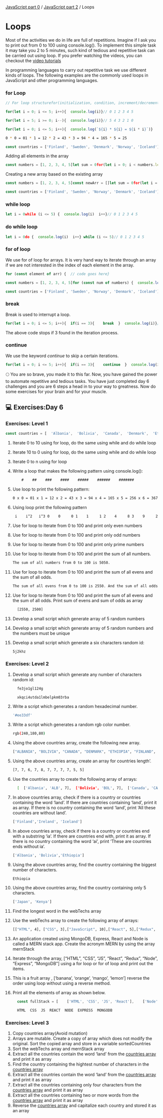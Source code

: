 [JavaScript part 0](JavaScript/JavaScript-part-0.md) / [JavaScript part 2](JavaScript/JavaScript-part-2.md) / Loops
# Loops

Most of the activities we do in life are full of repetitions. Imagine if I ask you to print out from 0 to 100 using console.log(). To implement this simple task it may take you 2 to 5 minutes, such kind of tedious and repetitive task can be carried out using loop. If you prefer watching the videos, you can checkout the [video tutorials](https://www.youtube.com/channel/UCM4xOopkYiPwJqyKsSqL9mw)

In programming languages to carry out repetitive task we use different kinds of loops. The following examples are the commonly used loops in JavaScript and other programming languages.

### for Loop

```jsx
// For loop structurefor(initialization, condition, increment/decrement){  // code goes here}
```

```jsx
for(let i = 0; i <= 5; i++){  console.log(i)}// 0 1 2 3 4 5
```

```jsx
for(let i = 5; i >= 0; i--){  console.log(i)}// 5 4 3 2 1 0
```

```jsx
for(let i = 0; i <= 5; i++){  console.log(`${i} * ${i} = ${i * i}`)}
```

```bash
0 * 0 = 01 * 1 = 12 * 2 = 43 * 3 = 94 * 4 = 165 * 5 = 25
```

```jsx
const countries = ['Finland', 'Sweden', 'Denmark', 'Norway', 'Iceland']const newArr = []for(let i = 0; i < countries.length; i++){  newArr.push(countries[i].toUpperCase())}// ["FINLAND", "SWEDEN", "DENMARK", "NORWAY", "ICELAND"]
```

Adding all elements in the array

```jsx
const numbers = [1, 2, 3, 4, 5]let sum = 0for(let i = 0; i < numbers.length; i++){  sum  = sum + numbers[i]  // can be shorten, sum += numbers[i]}console.log(sum)  // 15
```

Creating a new array based on the existing array

```jsx
const numbers = [1, 2, 3, 4, 5]const newArr = []let sum = 0for(let i = 0; i < numbers.length; i++){  newArr.push( numbers[i] ** 2)}console.log(newArr)  // [1, 4, 9, 16, 25]
```

```jsx
const countries = ['Finland', 'Sweden', 'Norway', 'Denmark', 'Iceland']const newArr = []for(let i = 0; i < countries.length; i++){  newArr.push(countries[i].toUpperCase())}console.log(newArr)  // ["FINLAND", "SWEDEN", "NORWAY", "DENMARK", "ICELAND"]
```

### while loop

```jsx
let i = 0while (i <= 5) {  console.log(i)  i++}// 0 1 2 3 4 5
```

### do while loop

```jsx
let i = 0do {  console.log(i)  i++} while (i <= 5)// 0 1 2 3 4 5
```

### for of loop

We use for of loop for arrays. It is very hand way to iterate through an array if we are not interested in the index of each element in the array.

```jsx
for (const element of arr) {  // code goes here}
```

```jsx
const numbers = [1, 2, 3, 4, 5]for (const num of numbers) {  console.log(num)}// 1 2 3 4 5for (const num of numbers) {  console.log(num * num)}// 1 4 9 16 25// adding all the numbers in the arraylet sum = 0for (const num of numbers) {  sum = sum + num    // can be also shorten like this, sum += num  // after this we will use the shorter synthax(+=, -=, *=, /= etc)}console.log(sum) // 15const webTechs = [  'HTML',  'CSS',  'JavaScript',  'React',  'Redux',  'Node',  'MongoDB']for (const tech of webTechs) {  console.log(tech.toUpperCase())}// HTML CSS JAVASCRIPT REACT NODE MONGODBfor (const tech of webTechs) {  console.log(tech[0]) // get only the first letter of each element,  H C J R N M}
```

```jsx
const countries = ['Finland', 'Sweden', 'Norway', 'Denmark', 'Iceland']const newArr = []for(const country of countries){  newArr.push(country.toUpperCase())}console.log(newArr)  // ["FINLAND", "SWEDEN", "NORWAY", "DENMARK", "ICELAND"]
```

### break

Break is used to interrupt a loop.

```jsx
for(let i = 0; i <= 5; i++){  if(i == 3){    break  }  console.log(i)}// 0 1 2
```

The above code stops if 3 found in the iteration process.

### continue

We use the keyword *continue* to skip a certain iterations.

```jsx
for(let i = 0; i <= 5; i++){  if(i == 3){    continue  }  console.log(i)}// 0 1 2 4 5
```

🌕 You are so brave, you made it to this far. Now, you have gained the power to automate repetitive and tedious tasks. You have just completed day 6 challenges and you are 6 steps a head in to your way to greatness. Now do some exercises for your brain and for your muscle.

## 💻 Exercises:Day 6

### Exercises: Level 1

```jsx
const countries = [  'Albania',  'Bolivia',  'Canada',  'Denmark',  'Ethiopia',  'Finland',  'Germany',  'Hungary',  'Ireland',  'Japan',  'Kenya']const webTechs = [  'HTML',  'CSS',  'JavaScript',  'React',  'Redux',  'Node',  'MongoDB']const mernStack = ['MongoDB', 'Express', 'React', 'Node']
```

1. Iterate 0 to 10 using for loop, do the same using while and do while loop
2. Iterate 10 to 0 using for loop, do the same using while and do while loop
3. Iterate 0 to n using for loop
4. Write a loop that makes the following pattern using console.log():
    
    ```jsx
        #    ##    ###    ####    #####    ######    #######
    ```
    
5. Use loop to print the following pattern:
    
    ```bash
    0 x 0 = 01 x 1 = 12 x 2 = 43 x 3 = 94 x 4 = 165 x 5 = 256 x 6 = 367 x 7 = 498 x 8 = 649 x 9 = 8110 x 10 = 100
    ```
    
6. Using loop print the following pattern
    
    ```bash
     i    i^2   i^3 0    0     0 1    1     1 2    4     8 3    9     27 4    16    64 5    25    125 6    36    216 7    49    343 8    64    512 9    81    729 10   100   1000
    ```
    
7. Use for loop to iterate from 0 to 100 and print only even numbers
8. Use for loop to iterate from 0 to 100 and print only odd numbers
9. Use for loop to iterate from 0 to 100 and print only prime numbers
10. Use for loop to iterate from 0 to 100 and print the sum of all numbers.
    
    ```bash
    The sum of all numbers from 0 to 100 is 5050.
    ```
    
11. Use for loop to iterate from 0 to 100 and print the sum of all evens and the sum of all odds.
    
    ```bash
    The sum of all evens from 0 to 100 is 2550. And the sum of all odds from 0 to 100 is 2500.
    ```
    
12. Use for loop to iterate from 0 to 100 and print the sum of all evens and the sum of all odds. Print sum of evens and sum of odds as array
    
    ```bash
      [2550, 2500]
    ```
    
13. Develop a small script which generate array of 5 random numbers
14. Develop a small script which generate array of 5 random numbers and the numbers must be unique
15. Develop a small script which generate a six characters random id:
    
    ```bash
    5j2khz
    ```
    

### Exercises: Level 2

1. Develop a small script which generate any number of characters random id:
    
    ```bash
      fe3jo1gl124g
    ```
    
    ```bash
      xkqci4utda1lmbelpkm03rba
    ```
    
2. Write a script which generates a random hexadecimal number.
    
    ```bash
    '#ee33df'
    ```
    
3. Write a script which generates a random rgb color number.
    
    ```bash
    rgb(240,180,80)
    ```
    
4. Using the above countries array, create the following new array.
    
    ```bash
    ["ALBANIA", "BOLIVIA", "CANADA", "DENMARK", "ETHIOPIA", "FINLAND", "GERMANY", "HUNGARY", "IRELAND", "JAPAN", "KENYA"]
    ```
    
5. Using the above countries array, create an array for countries length’.
    
    ```bash
    [7, 7, 6, 7, 8, 7, 7, 7, 7, 5, 5]
    ```
    
6. Use the countries array to create the following array of arrays:
    
    ```bash
      [  ['Albania', 'ALB', 7],  ['Bolivia', 'BOL', 7],  ['Canada', 'CAN', 6],  ['Denmark', 'DEN', 7],  ['Ethiopia', 'ETH', 8],  ['Finland', 'FIN', 7],  ['Germany', 'GER', 7],  ['Hungary', 'HUN', 7],  ['Ireland', 'IRE', 7],  ['Iceland', 'ICE', 7],  ['Japan', 'JAP', 5],  ['Kenya', 'KEN', 5]]
    ```
    
7. In above countries array, check if there is a country or countries containing the word ‘land’. If there are countries containing ‘land’, print it as array. If there is no country containing the word ‘land’, print ‘All these countries are without land’.
    
    ```bash
    ['Finland','Ireland', 'Iceland']
    ```
    
8. In above countries array, check if there is a country or countries end with a substring ‘ia’. If there are countries end with, print it as array. If there is no country containing the word ‘ai’, print ‘These are countries ends without ia’.
    
    ```bash
    ['Albania', 'Bolivia','Ethiopia']
    ```
    
9. Using the above countries array, find the country containing the biggest number of characters.
    
    ```bash
    Ethiopia
    ```
    
10. Using the above countries array, find the country containing only 5 characters.
    
    ```bash
    ['Japan', 'Kenya']
    ```
    
11. Find the longest word in the webTechs array
12. Use the webTechs array to create the following array of arrays:
    
    ```bash
    [["HTML", 4], ["CSS", 3],["JavaScript", 10],["React", 5],["Redux", 5],["Node", 4],["MongoDB", 7]]
    ```
    
13. An application created using MongoDB, Express, React and Node is called a MERN stack app. Create the acronym MERN by using the array mernStack
14. Iterate through the array, [“HTML”, “CSS”, “JS”, “React”, “Redux”, “Node”, “Express”, “MongoDB”] using a for loop or for of loop and print out the items.
15. This is a fruit array , [‘banana’, ‘orange’, ‘mango’, ‘lemon’] reverse the order using loop without using a reverse method.
16. Print all the elements of array as shown below.
    
    ```jsx
      const fullStack = [    ['HTML', 'CSS', 'JS', 'React'],    ['Node', 'Express', 'MongoDB']  ]
    ```
    
    ```bash
      HTML  CSS  JS  REACT  NODE  EXPRESS  MONGODB
    ```
    

### Exercises: Level 3

1. Copy countries array(Avoid mutation)
2. Arrays are mutable. Create a copy of array which does not modify the original. Sort the copied array and store in a variable sortedCountries
3. Sort the webTechs array and mernStack array
4. Extract all the countries contain the word ‘land’ from the [countries array](https://github.com/Asabeneh/30DaysOfJavaScript/tree/master/data/countries.js) and print it as array
5. Find the country containing the hightest number of characters in the [countries array](https://github.com/Asabeneh/30DaysOfJavaScript/tree/master/data/countries.js)
6. Extract all the countries contain the word ‘land’ from the [countries array](https://github.com/Asabeneh/30DaysOfJavaScript/tree/master/data/countries.js) and print it as array
7. Extract all the countries containing only four characters from the [countries array](https://github.com/Asabeneh/30DaysOfJavaScript/tree/master/data/countries.js) and print it as array
8. Extract all the countries containing two or more words from the [countries array](https://github.com/Asabeneh/30DaysOfJavaScript/tree/master/data/countries.js) and print it as array
9. Reverse the [countries array](https://github.com/Asabeneh/30DaysOfJavaScript/tree/master/data/countries.js) and capitalize each country and stored it as an array
